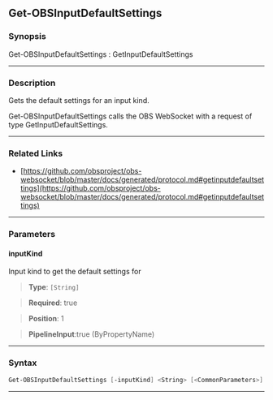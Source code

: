 Get-OBSInputDefaultSettings
---------------------------
### Synopsis
Get-OBSInputDefaultSettings : GetInputDefaultSettings

---
### Description

Gets the default settings for an input kind.


Get-OBSInputDefaultSettings calls the OBS WebSocket with a request of type GetInputDefaultSettings.

---
### Related Links
* [https://github.com/obsproject/obs-websocket/blob/master/docs/generated/protocol.md#getinputdefaultsettings](https://github.com/obsproject/obs-websocket/blob/master/docs/generated/protocol.md#getinputdefaultsettings)



---
### Parameters
#### **inputKind**

Input kind to get the default settings for



> **Type**: ```[String]```

> **Required**: true

> **Position**: 1

> **PipelineInput**:true (ByPropertyName)



---
### Syntax
```PowerShell
Get-OBSInputDefaultSettings [-inputKind] <String> [<CommonParameters>]
```
---
